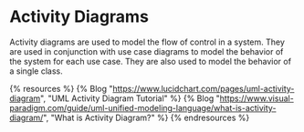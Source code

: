 # Activity Diagrams

Activity diagrams are used to model the flow of control in a system. They are used in conjunction with use case diagrams to model the behavior of the system for each use case. They are also used to model the behavior of a single class.

{% resources %}
  {% Blog "https://www.lucidchart.com/pages/uml-activity-diagram", "UML Activity Diagram Tutorial" %}
  {% Blog "https://www.visual-paradigm.com/guide/uml-unified-modeling-language/what-is-activity-diagram/", "What is Activity Diagram?" %}
{% endresources %}
